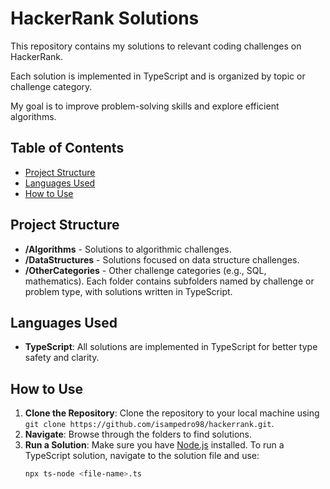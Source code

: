 # HackerRank Solutions
This repository contains my solutions to relevant coding challenges on HackerRank. 

Each solution is implemented in TypeScript and is organized by topic or challenge category. 

My goal is to improve problem-solving skills and explore efficient algorithms.

## Table of Contents
- [Project Structure](#project-structure)
- [Languages Used](#languages-used)
- [How to Use](#how-to-use)

## Project Structure
- **/Algorithms** - Solutions to algorithmic challenges.
- **/DataStructures** - Solutions focused on data structure challenges.
- **/OtherCategories** - Other challenge categories (e.g., SQL, mathematics).
Each folder contains subfolders named by challenge or problem type, with solutions written in TypeScript.

## Languages Used
- **TypeScript**: All solutions are implemented in TypeScript for better type safety and clarity.

## How to Use
1. **Clone the Repository**: Clone the repository to your local machine using `git clone https://github.com/isampedro98/hackerrank.git`.
2. **Navigate**: Browse through the folders to find solutions.
3. **Run a Solution**: Make sure you have [Node.js](https://nodejs.org/) installed. To run a TypeScript solution, navigate to the solution file and use:
   ```bash
   npx ts-node <file-name>.ts

